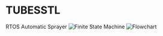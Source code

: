 # TUBESSTL
RTOS Automatic Sprayer
![Finite State Machine](https://github.com/RinaldiPradhana/TUBESSTL/assets/152357916/be83c676-3614-4022-89db-49cc334c9d37)
![Flowchart](https://github.com/RinaldiPradhana/TUBESSTL/assets/152357916/0d12fa6a-7e28-4ee2-b397-ef82d67d5596)
